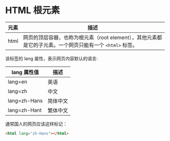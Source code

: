 # HTML 根元素

| 元素 | 描述                                                                                                     |
| ---- | -------------------------------------------------------------------------------------------------------- |
| html | 网页的顶层容器，也称为根元素（root element），其他元素都是它的子元素。一个网页只能有一个 `<html>` 标签。 |

该标签的 lang 属性，表示网页内容默认的语言:

| lang 属性值  | 描述     |
| ------------ | -------- |
| lang=en      | 英语     |
| lang=zh      | 中文     |
| lang=zh-Hans | 简体中文 |
| lang=zh-Hant | 繁体中文 |

通常国人的网页应该这样标记：

```html
<html lang="zh-Hans"></html>
```
